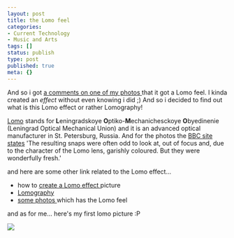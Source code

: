 ```yaml
---
layout: post
title: the Lomo feel
categories:
- Current Technology
- Music and Arts
tags: []
status: publish
type: post
published: true
meta: {}
---
```

And so i got [a comments on one of my photos ](http://www.flickr.com/photos/sweska/558920045/#comment72157600465653945)that it got a Lomo feel. I kinda created an _effect_ without even knowing i did ;) And so i decided to find out what is this Lomo effect or rather Lomography!

[Lomo](http://en.wikipedia.org/wiki/Lomo) stands for **L**eningradskoye **O**ptiko-**M**echanichesckoye **O**byedinenie (Leningrad Optical Mechanical Union) and it is an advanced optical manufacturer in St. Petersburg, Russia. And for the photos the [ BBC site states](http://www.bbc.co.uk/bbcfour/documentaries/lomo/) 'The resulting snaps were often odd to look at, out of focus and, due to the character of the Lomo lens, garishly coloured. But they were wonderfully fresh.'

and here are some other link related to the Lomo effect...

- how to [create a Lomo effect ](http://digital-photography-school.com/blog/how-to-make-digital-photos-look-like-lomo-photography/)picture
- [Lomography](http://en.wikipedia.org/wiki/Lomography)
- [some photos ](http://www.flickr.com/search/?q=lomo&m=tags&s=int)which has the Lomo feel

and as for me... here's my first lomo picture :P

![](http://farm2.static.flickr.com/1069/558920045_ba28b13788.jpg)
